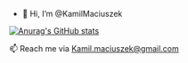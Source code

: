 - 👋 Hi, I’m @KamilMaciuszek

[![Anurag's GitHub stats](https://github-readme-stats.vercel.app/api?username=KamilMaciuszek&show_icons=true&theme=tokyonight)](https://github.com/anuraghazra/github-readme-stats)

📫 Reach me via Kamil.maciuszek@gmail.com
